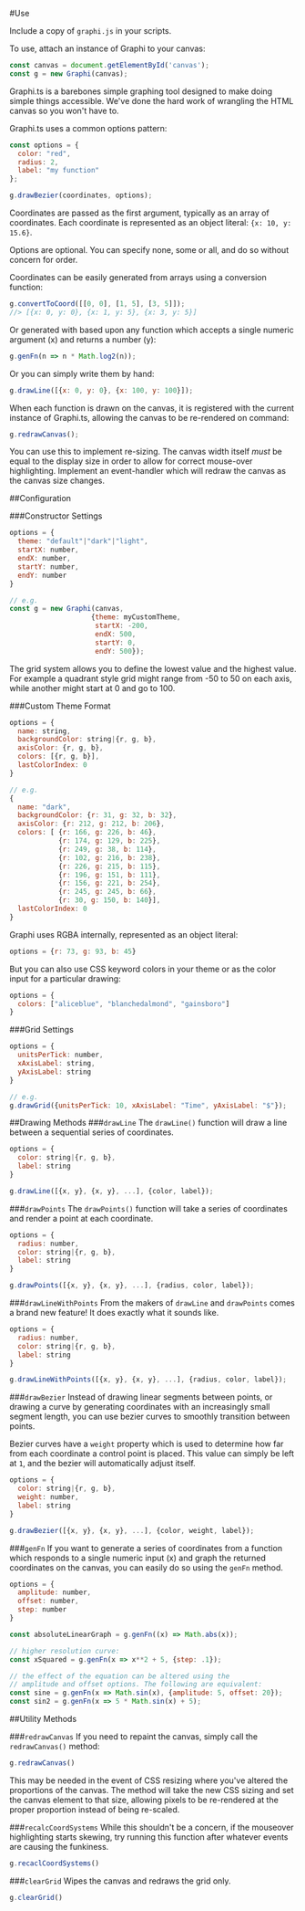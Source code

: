 #Use

Include a copy of `graphi.js` in your scripts.

To use, attach an instance of Graphi to your canvas:
```js
const canvas = document.getElementById('canvas');
const g = new Graphi(canvas);
```

Graphi.ts is a barebones simple graphing tool designed to make doing simple things accessible. We've done the hard work of wrangling the HTML canvas so you won't have to.

Graphi.ts uses a common options pattern:
```js
const options = {
  color: "red",
  radius: 2,
  label: "my function"
};

g.drawBezier(coordinates, options);
```
Coordinates are passed as the first argument, typically as an array of coordinates. Each coordinate is represented as an object literal: `{x: 10, y: 15.6}`.

Options are optional. You can specify none, some or all, and do so without concern for order.

Coordinates can be easily generated from arrays using a conversion function:
```js
g.convertToCoord([[0, 0], [1, 5], [3, 5]]);
//> [{x: 0, y: 0}, {x: 1, y: 5}, {x: 3, y: 5}]
```
Or generated with based upon any function which accepts a single numeric argument (x) and returns a number (y):
```js
g.genFn(n => n * Math.log2(n));
```
Or you can simply write them by hand:
```js
g.drawLine([{x: 0, y: 0}, {x: 100, y: 100}]);
```

When each function is drawn on the canvas, it is registered with the current instance of Graphi.ts, allowing the canvas to be re-rendered on command:
```js
g.redrawCanvas();
```
You can use this to implement re-sizing. The canvas width itself *must* be equal to the display size in order to allow for correct mouse-over highlighting. Implement an event-handler which will redraw the canvas as the canvas size changes.

##Configuration

###Constructor Settings
```js
options = {
  theme: "default"|"dark"|"light",
  startX: number,
  endX: number,
  startY: number,
  endY: number
}

// e.g.
const g = new Graphi(canvas, 
                    {theme: myCustomTheme,
                     startX: -200,
                     endX: 500,
                     startY: 0,
                     endY: 500});
```
The grid system allows you to define the lowest value and the highest value. For example a quadrant style grid might range from -50 to 50 on each axis, while another might start at 0 and go to 100.

###Custom Theme Format
```js
options = {
  name: string,
  backgroundColor: string|{r, g, b},
  axisColor: {r, g, b},
  colors: [{r, g, b}],
  lastColorIndex: 0
}

// e.g.
{
  name: "dark",
  backgroundColor: {r: 31, g: 32, b: 32},
  axisColor: {r: 212, g: 212, b: 206},
  colors: [ {r: 166, g: 226, b: 46}, 
            {r: 174, g: 129, b: 225},
            {r: 249, g: 38, b: 114},
            {r: 102, g: 216, b: 238},
            {r: 226, g: 215, b: 115},
            {r: 196, g: 151, b: 111},
            {r: 156, g: 221, b: 254},
            {r: 245, g: 245, b: 66},
            {r: 30, g: 150, b: 140}],
  lastColorIndex: 0
}
```
Graphi uses RGBA internally, represented as an object literal:
```js
options = {r: 73, g: 93, b: 45}
```
But you can also use CSS keyword colors in your theme or as the color input for a particular drawing:
```js
options = {
  colors: ["aliceblue", "blanchedalmond", "gainsboro"]
}
```

###Grid Settings
```js
options = {
  unitsPerTick: number,
  xAxisLabel: string,
  yAxisLabel: string
}

// e.g.
g.drawGrid({unitsPerTick: 10, xAxisLabel: "Time", yAxisLabel: "$"});
```

##Drawing Methods
###`drawLine`
The `drawLine()` function will draw a line between a sequential series of coordinates.
```js
options = {
  color: string|{r, g, b},
  label: string
}

g.drawLine([{x, y}, {x, y}, ...], {color, label});
```

###`drawPoints`
The `drawPoints()` function will take a series of coordinates and render a point at each coordinate.
```js
options = {
  radius: number,
  color: string|{r, g, b},
  label: string
}

g.drawPoints([{x, y}, {x, y}, ...], {radius, color, label});
```

###`drawLineWithPoints`
From the makers of `drawLine` and `drawPoints` comes a brand new feature! It does exactly what it sounds like.
```js
options = {
  radius: number,
  color: string|{r, g, b},
  label: string
}

g.drawLineWithPoints([{x, y}, {x, y}, ...], {radius, color, label});
```

###`drawBezier`
Instead of drawing linear segments between points, or drawing a curve by generating coordinates with an increasingly small segment length, you can use bezier curves to smoothly transition between points.

Bezier curves have a `weight` property which is used to determine how far from each coordinate a control point is placed. This value can simply be left at `1`, and the bezier will automatically adjust itself.
```js
options = {
  color: string|{r, g, b},
  weight: number,
  label: string
}

g.drawBezier([{x, y}, {x, y}, ...], {color, weight, label});
```

###`genFn`
If you want to generate a series of coordinates from a function which responds to a single numeric input (x) and graph the returned coordinates on the canvas, you can easily do so using the `genFn` method.

```js
options = {
  amplitude: number,
  offset: number,
  step: number
}

const absoluteLinearGraph = g.genFn((x) => Math.abs(x));

// higher resolution curve:
const xSquared = g.genFn(x => x**2 + 5, {step: .1});

// the effect of the equation can be altered using the 
// amplitude and offset options. The following are equivalent:
const sine = g.genFn(x => Math.sin(x), {amplitude: 5, offset: 20});
const sin2 = g.genFn(x => 5 * Math.sin(x) + 5);
```
##Utility Methods

###`redrawCanvas`
If you need to repaint the canvas, simply call the `redrawCanvas()` method:
```js
g.redrawCanvas()
```
This may be needed in the event of CSS resizing where you've altered the proportions of the canvas. The method will take the new CSS sizing and set the canvas element to that size, allowing pixels to be re-rendered at the proper proportion instead of being re-scaled.

###`recalcCoordSystems`
While this shouldn't be a concern, if the mouseover highlighting starts skewing, try running this function after whatever events are causing the funkiness.
```js
g.recaclCoordSystems()
```

###`clearGrid`
Wipes the canvas and redraws the grid only.
```js
g.clearGrid()
```